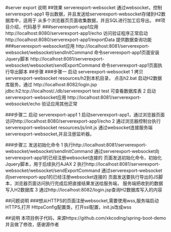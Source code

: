 #server export 说明
##效果
serverexport-websocket 通过websocket，控制serverexport-app1
导出数据，并且发送给serverexport-websocket存储到H2数据库中，适用于
从多个浏览器页页面收集数据，并且SQL进行加工后导出。
##项目介绍，代码基于
###serverexport-app1应用
http://localhost:8080/serverexport-app1/echo 
访问验证程序正常启动
http://localhost:8080/serverexport-app1/exportData 
提供数据查询功能
###serverexport-websocket应用
http://localhost:8081/serverexport-websocket/websocket/sendInitCommand
命令serverexport-app1页面安装Jquery脚本
http://localhost:8081/serverexport-websocket/websocket/sendExportCommand
命令serverexport-app1页面执行导出脚本
##步骤
###步骤一 启动 serverexport-websocket
1 拷贝serverexport-websocket resources/h2到本机目录，
  点击h2.bat 启动H2数据库服务，通过 http://localhost:8082/login.jsp
  jdbc:h2:tcp://localhost/./db/serverexport test test 可查看数据库表
2 启动serverexport-websocket应用
  http://localhost:8081/serverexport-websocket/echo 验证应用其他正常
  
###步骤二 启动 serverexport-app1
1 启动serverexport-app1，通过浏览器页面访问http://localhost:8080/serverexport-app1/echo 
2 通过浏览器控制台执行serverexport-websocket resources/js/init.js
  通过websocket连接服务端serverexport-websocket,并且注册监听器。

###步骤三 发送初始化命令
1 执行http://localhost:8081/serverexport-websocket/websocket/sendInitCommand
  通过serverexport-websocket向serverexport-app1的已经注册websocket连接的
  页面发送初始化命令，初始化Jquery脚本，用于后续执行AJAX
2 执行http://localhost:8081/serverexport-websocket/websocket/sendExportCommand
  通过serverexport-websocket向serverexport-app1的已经注册websocket连接的
  页面发送要执行导出的JS脚本，浏览器页面访问执行完成后把直接结果发送给服务端，
  服务端把收到的数据写入H2数据库
3 通过http://localhost:8082/login.jsp查询H2数据库写入的内容

##问题说明
###想从HTTPS的页面注册websocket,需要使用wss,服务端启动HTTPS,打开
HttpsConfig配置类，打开ssl配置，init.js改成wss

##说明
本项目例子代码，来源https://github.com/xkcoding/spring-boot-demo
并且做了修改，感谢源作者